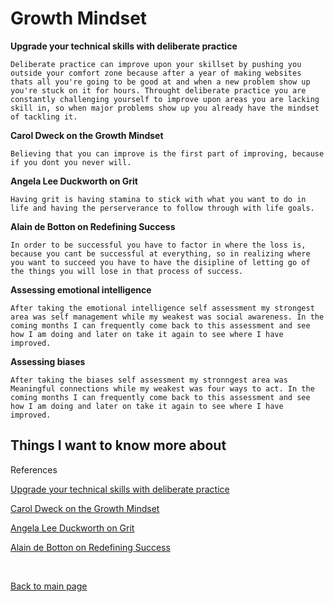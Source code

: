 # Growth Mindset

**Upgrade your technical skills with deliberate practice**

    Deliberate practice can improve upon your skillset by pushing you outside your comfort zone because after a year of making websites thats all you're going to be good at and when a new problem show up you're stuck on it for hours. Throught deliberate practice you are constantly challenging yourself to improve upon areas you are lacking skill in, so when major problems show up you already have the mindset of tackling it.

**Carol Dweck on the Growth Mindset**

    Believing that you can improve is the first part of improving, because if you dont you never will.

**Angela Lee Duckworth on Grit**

    Having grit is having stamina to stick with what you want to do in life and having the perserverance to follow through with life goals.

**Alain de Botton on Redefining Success**

    In order to be successful you have to factor in where the loss is, because you cant be successful at everything, so in realizing where you want to succeed you have to have the disipline of letting go of the things you will lose in that process of success.

**Assessing emotional intelligence**

    After taking the emotional intelligence self assessment my strongest area was self management while my weakest was social awareness. In the coming months I can frequently come back to this assessment and see how I am doing and later on take it again to see where I have improved.

**Assessing biases**

    After taking the biases self assessment my stronngest area was Meaningful connections while my weakest was four ways to act. In the coming months I can frequently come back to this assessment and see how I am doing and later on take it again to see where I have improved.


## Things I want to know more about


References

[Upgrade your technical skills with deliberate practice](https://web.archive.org/web/20160616225417/http://www.happybearsoftware.com/upgrade-your-technical-skills-with-deliberate-practice)

[Carol Dweck on the Growth Mindset](https://www.ted.com/talks/carol_dweck_the_power_of_believing_that_you_can_improve?language=en)

[Angela Lee Duckworth on Grit](https://www.ted.com/talks/angela_lee_duckworth_grit_the_power_of_passion_and_perseverance)

[Alain de Botton on Redefining Success](https://www.ted.com/talks/alain_de_botton_a_kinder_gentler_philosophy_of_success)

<br>

[Back to main page](https://vadengrey.github.io/reading-notes/)
